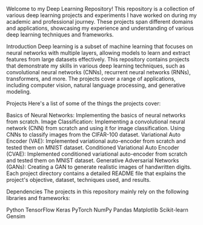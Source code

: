 
Welcome to my Deep Learning Repository! This repository is a collection of various deep learning projects and experiments I have worked on during my academic and professional journey. These projects span different domains and applications, showcasing my experience and understanding of various deep learning techniques and frameworks.

Introduction
Deep learning is a subset of machine learning that focuses on neural networks with multiple layers, allowing models to learn and extract features from large datasets effectively. This repository contains projects that demonstrate my skills in various deep learning techniques, such as convolutional neural networks (CNNs), recurrent neural networks (RNNs), transformers, and more. The projects cover a range of applications, including computer vision, natural language processing, and generative modeling.

Projects
Here's a list of some of the things the projects cover:

Basics of Neural Networks: Implementing the basics of neural networks from scratch. 
Image Classification: Implementing a convolutional neural network (CNN) from scratch and using it for image classification. Using CNNs to classify images from the CIFAR-100 dataset. 
Variational Auto Encoder (VAE): Implemented variational auto-encoder from scratch and tested them on MNIST dataset.
Conditioned Variational Auto Encoder (CVAE): Implemented conditioned variational auto-encoder from scratch and tested them on MNIST dataset.
Generative Adversarial Networks (GANs): Creating a GAN to generate realistic images of handwritten digits.
Each project directory contains a detailed README file that explains the project's objective, dataset, techniques used, and results.

Dependencies
The projects in this repository mainly rely on the following libraries and frameworks:

Python
TensorFlow
Keras
PyTorch
NumPy
Pandas
Matplotlib
Scikit-learn
Gensim
